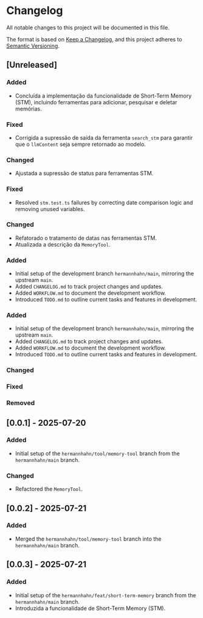 # Changelog

All notable changes to this project will be documented in this file.

The format is based on [Keep a Changelog](https://keepachangelog.com/en/1.0.0/),
and this project adheres to [Semantic Versioning](https://semver.org/spec/v2.0.0.html).

## [Unreleased]

### Added

- Concluída a implementação da funcionalidade de Short-Term Memory (STM), incluindo ferramentas para adicionar, pesquisar e deletar memórias.

### Fixed

- Corrigida a supressão de saída da ferramenta `search_stm` para garantir que o `llmContent` seja sempre retornado ao modelo.

### Changed

- Ajustada a supressão de status para ferramentas STM.

### Fixed

- Resolved `stm.test.ts` failures by correcting date comparison logic and removing unused variables.

### Changed

- Refatorado o tratamento de datas nas ferramentas STM.
- Atualizada a descrição da `MemoryTool`.

### Added

- Initial setup of the development branch `hermannhahn/main`, mirroring the upstream `main`.
- Added `CHANGELOG.md` to track project changes and updates.
- Added `WORKFLOW.md` to document the development workflow.
- Introduced `TODO.md` to outline current tasks and features in development.

### Added

- Initial setup of the development branch `hermannhahn/main`, mirroring the upstream `main`.
- Added `CHANGELOG.md` to track project changes and updates.
- Added `WORKFLOW.md` to document the development workflow.
- Introduced `TODO.md` to outline current tasks and features in development.

### Changed

### Fixed

### Removed

## [0.0.1] - 2025-07-20

### Added

- Initial setup of the `hermannhahn/tool/memory-tool` branch from the `hermannhahn/main` branch.

### Changed

- Refactored the `MemoryTool`.

## [0.0.2] - 2025-07-21

### Added

- Merged the `hermannhahn/tool/memory-tool` branch into the `hermannhahn/main` branch.

## [0.0.3] - 2025-07-21

### Added

- Initial setup of the `hermannhahn/feat/short-term-memory` branch from the `hermannhahn/main` branch.
- Introduzida a funcionalidade de Short-Term Memory (STM).
